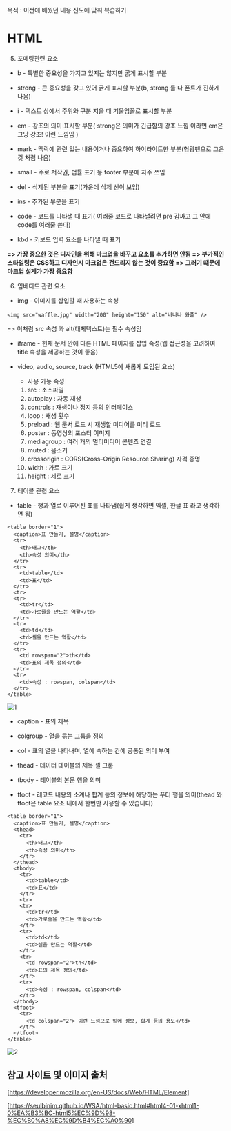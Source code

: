 목적 : 이전에 배웠던 내용 진도에 맞춰 복습하기

# HTML

5. 포메팅관련 요소

- b - 특별한 중요성을 가지고 있지는 않지만 굵게 표시할 부분

- strong - 큰 중요성을 갖고 있어 굵게 표시할 부분(b, strong 둘 다 폰트가 진하게 나옴)

- i - 텍스트 상에서 주위와 구분 지을 때 기울임꼴로 표시할 부분

- em - 강조의 의미 표시할 부분( strong은 의미가 긴급함의 강조 느낌 이라면 em은 그냥 강조! 이런 느낌임 )

- mark - 맥락에 관련 있는 내용이거나 중요하여 하이라이트한 부분(형광펜으로 그은 것 처럼 나옴)

- small - 주로 저작권, 법률 표기 등 footer 부분에 자주 쓰임

- del - 삭제된 부분을 표기(가운데 삭제 선이 보임)

- ins - 추가된 부분을 표기

- code - 코드를 나타낼 때 표기( 여러줄 코드로 나타낼려면 pre 감싸고 그 안에 code를 여러줄 쓴다)

- kbd - 키보드 입력 요소를 나타낼 때 표기

<strong>=> 가장 중요한 것은 디자인을 위해 마크업을 바꾸고 요소를 추가하면 안됨 </strong>
<strong>=> 부가적인 스타일링은 CSS하고 디자인시 마크업은 건드리지 않는 것이 중요함</strong>
<strong>=> 그러기 떄문에 마크업 설계가 가장 중요함</strong>

6. 임베디드 관련 요소

- img - 이미지를 삽입할 때 사용하는 속성

```
<img src="waffle.jpg" width="200" height="150" alt="바나나 와플" />

```

=> 이처럼 src 속성 과 alt(대체텍스트)는 필수 속성임

- iframe - 현재 문서 안에 다른 HTML 페이지를 삽입 속성(웹 접근성을 고려하여 title 속성을 제공하는 것이 좋음)

- video, audio, source, track (HTML5에 새롭게 도입된 요소)
  - 사용 가능 속성
  1. src : 소스파일
  2. autoplay : 자동 재생
  3. controls : 재생이나 정지 등의 인터페이스
  4. loop : 재생 횟수
  5. preload : 웹 문서 로드 시 재생할 미디어를 미리 로드
  6. poster : 동영상의 포스터 이미지
  7. mediagroup : 여러 개의 멀티미디어 콘텐츠 연결
  8. muted : 음소거
  9. crossorigin : CORS(Cross–Origin Resource Sharing) 자격 증명
  10. width : 가로 크기
  11. height : 세로 크기

7. 테이블 관련 요소

- table - 행과 열로 이루어진 표를 나타냄(쉽게 생각하면 엑셀, 한글 표 라고 생각하면 됨)

```
<table border="1">
  <caption>표 만들기, 설명</caption>
  <tr>
    <th>태그</th>
    <th>속성 의미</th>
  </tr>
  <tr>
    <td>table</td>
    <td>표</td>
  </tr>
  <tr>
  <tr>
    <td>tr</td>
    <td>가로줄을 만드는 역활</td>
  </tr>
  <tr>
    <td>td</td>
    <td>셀을 만드는 역활</td>
  </tr>
  <tr>
    <td rowspan="2">th</td>
    <td>표의 제목 정의</td>
  </tr>
  <tr>
    <td>속성 : rowspan, colspan</td>
  </tr>
</table>
```

![1](https://user-images.githubusercontent.com/69140464/131519022-76e7bca0-b4d5-48e7-bf29-4efad24f42d6.PNG)

- caption - 표의 제목

- colgroup - 열을 묶는 그룹을 정의

- col - 표의 열을 나타내며, 열에 속하는 칸에 공통된 의미 부여

- thead - 데이터 테이블의 제목 셀 그룹

- tbody - 테이블의 본문 행을 의미

- tfoot - 레코드 내용의 소계나 합계 등의 정보에 해당하는 푸터 행을 의미(thead 와 tfoot은 table 요소 내에서 한번만 사용할 수 있습니다)

```
<table border="1">
  <caption>표 만들기, 설명</caption>
  <thead>
    <tr>
      <th>태그</th>
      <th>속성 의미</th>
    </tr>
  </thead>
  <tbody>
    <tr>
      <td>table</td>
      <td>표</td>
    </tr>
    <tr>
    <tr>
      <td>tr</td>
      <td>가로줄을 만드는 역활</td>
    </tr>
    <tr>
      <td>td</td>
      <td>셀을 만드는 역활</td>
    </tr>
    <tr>
      <td rowspan="2">th</td>
      <td>표의 제목 정의</td>
    </tr>
    <tr>
      <td>속성 : rowspan, colspan</td>
    </tr>
  </tbody>
  <tfoot>
    <tr>
      <td colspan="2"> 이런 느낌으로 밑에 정보, 합계 등의 용도</td>
    </tr>
  </tfoot>
</table>

```

![2](https://user-images.githubusercontent.com/69140464/131520442-e2b64898-abe0-4945-b523-4612e36ab64e.PNG)

## 참고 사이트 및 이미지 출처

[https://developer.mozilla.org/en-US/docs/Web/HTML/Element]

[https://seulbinim.github.io/WSA/html-basic.html#html4-01-xhtml1-0%EA%B3%BC-html5%EC%9D%98-%EC%B0%A8%EC%9D%B4%EC%A0%90]

